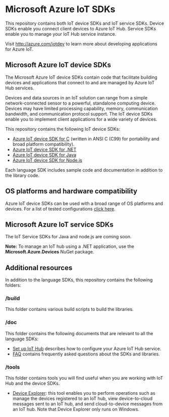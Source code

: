 # Microsoft Azure IoT SDKs

This repository contains both IoT device SDKs and IoT service SDKs. Device SDKs enable you connect client devices to Azure IoT Hub. Service SDKs enable you to manage your IoT Hub service instance.

Visit http://azure.com/iotdev to learn more about developing applications for Azure IoT.


## Microsoft Azure IoT device SDKs

The Microsoft Azure IoT device SDKs contain code that facilitate building devices and applications that connect to and are managed by Azure IoT Hub services.

Devices and data sources in an IoT solution can range from a simple network-connected sensor to a powerful, standalone computing device. Devices may have limited processing capability, memory, communication bandwidth, and communication protocol support. The IoT device SDKs enable you to implement client applications for a wide variety of devices.

This repository contains the following IoT device SDKs:

- [Azure IoT device SDK for C](c/readme.md) (written in ANSI C (C99) for portability and broad platform compatibility).
- [Azure IoT device SDK for .NET](csharp/readme.md)
- [Azure IoT device SDK for Java](java/device/readme.md)
- [Azure IoT device SDK for Node.js](node/device/readme.md)

Each language SDK includes sample code and documentation in addition to the library code.

## OS platforms and hardware compatibility

Azure IoT device SDKs can be used with a broad range of OS platforms and devices. For a list of tested configurations [click here](doc/tested_configurations.md).

## Microsoft Azure IoT service SDKs

The IoT Service SDKs for Java and node.js are coming soon.

**Note:** To manage an IoT hub using a .NET application, use the **Microsoft.Azure.Devices** NuGet package.

## Additional resources

In addition to the language SDKs, this repository contains the following folders:

### /build

This folder contains various build scripts to build the libraries.

### /doc

This folder contains the following documents that are relevant to all the language SDKs:

- [Set up IoT Hub](doc/setup_iothub.md) describes how to configure your Azure IoT Hub service.
- [FAQ](doc/faq.md) contains frequently asked questions about the SDKs and libraries.

### /tools

This folder contains tools you will find useful when you are working with IoT Hub and the device SDKs.

- [Device Explorer](tools/DeviceExplorer/doc/how_to_use_device_explorer.md): this tool enables you to perform operations such as manage the devices registered to an IoT hub, view device-to-cloud messages sent to an IoT hub, and send cloud-to-device messages from an IoT hub. Note that Device Explorer only runs on Windows.
